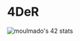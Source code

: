 # 4DeR

<!-- ![42 Profile Card](https://1337-readme.vercel.app/api/profile?cursus=42cursus&dark=true&login=moulmado) -->
![moulmado's 42 stats](https://badge42.herokuapp.com/api/stats/moulmado?darkmode=true&cursus=42cursus)


